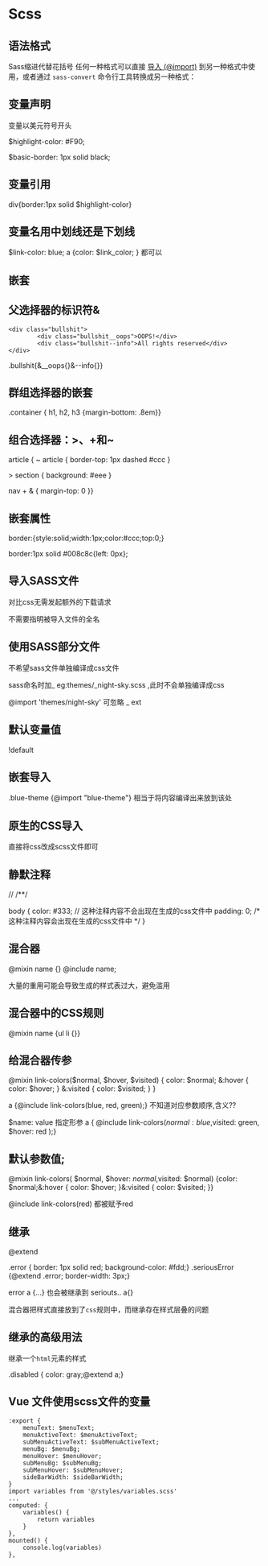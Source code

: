 # Scss

## 语法格式

Sass缩进代替花括号 任何一种格式可以直接 [导入 (@import)](https://www.sass.hk/docs/#t7-1) 到另一种格式中使用，或者通过 `sass-convert` 命令行工具转换成另一种格式：

## 变量声明

变量以美元符号开头

$highlight-color: #F90;

$basic-border: 1px solid black;

## 变量引用

div{border:1px solid $highlight-color}

## 变量名用中划线还是下划线

$link-color: blue;   a {color: $link_color; } 都可以

## 嵌套

## 父选择器的标识符&

```
<div class="bullshit">
        <div class="bullshit__oops">OOPS!</div>
        <div class="bullshit--info">All rights reserved</div>
</div>
```

.bullshit{&__oops{}&--info{}}

##  群组选择器的嵌套

.container { h1, h2, h3 {margin-bottom: .8em}}

## 组合选择器：>、+和~

article {  ~ article { border-top: 1px dashed #ccc }

   \> section { background: #eee }

   nav + & { margin-top: 0 }}

## 嵌套属性

border:{style:solid;width:1px;color:#ccc;top:0;}

border:1px solid #008c8c{left: 0px};

## 导入SASS文件

对比css无需发起额外的下载请求

不需要指明被导入文件的全名

## 使用SASS部分文件

不希望sass文件单独编译成css文件

sass命名时加_ eg:themes/_night-sky.scss ,此时不会单独编译成css

@import 'themes/night-sky' 可忽略 _ ext

## 默认变量值

!default

## 嵌套导入

.blue-theme {@import "blue-theme"} 相当于将内容编译出来放到该处

##  原生的CSS导入

直接将css改成scss文件即可

## 静默注释

// /**/

body {
  color: #333; // 这种注释内容不会出现在生成的css文件中
  padding: 0; /* 这种注释内容会出现在生成的css文件中 */
}

## 混合器

@mixin name {}   @include name;

大量的重用可能会导致生成的样式表过大，避免滥用

## 混合器中的CSS规则

@mixin name {ul li {}}

##  给混合器传参

@mixin link-colors($normal, $hover, $visited) {
  color: $normal;   &:hover { color: $hover; }   &:visited { color: $visited; }  }

a {@include link-colors(blue, red, green);}  不知道对应参数顺序,含义??

$name: value 指定形参  a { @include link-colors($normal: blue,$visited: green, $hover: red  );}

## 默认参数值;

@mixin link-colors( $normal, $hover: $normal,$visited: $normal)
{color: $normal;&:hover { color: $hover; }&:visited { color: $visited; }}

@include link-colors(red)  都被赋予red

## 继承

@extend

.error { border: 1px solid red;  background-color: #fdd;}
.seriousError {@extend .error;  border-width: 3px;}

error a {...} 也会被继承到 seriouts..  a{}  

混合器把样式直接放到了`css`规则中，而继承存在样式层叠的问题

## 继承的高级用法

继承一个`html`元素的样式

.disabled { color: gray;@extend a;}

## Vue 文件使用scss文件的变量

```
:export {
    menuText: $menuText;
    menuActiveText: $menuActiveText;
    subMenuActiveText: $subMenuActiveText;
    menuBg: $menuBg;
    menuHover: $menuHover;
    subMenuBg: $subMenuBg;
    subMenuHover: $subMenuHover;
    sideBarWidth: $sideBarWidth;
}
import variables from '@/styles/variables.scss'
...
computed: {
    variables() {
        return variables
    }
},
mounted() {
    console.log(variables)
},
```





